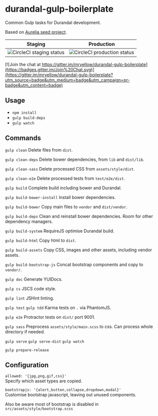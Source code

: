 # durandal-gulp-boilerplate

Common Gulp tasks for Durandal development.

Based on [Aurelia seed project](https://github.com/aurelia/skeleton-navigation).

| Staging       | Production    |
| ------------- | ------------- |
| ![CircleCI staging status](https://circleci.com/gh/mryellow/durandal-gulp-boilerplate/tree/staging.svg?style=shield&circle-token=:circle-token)  | ![CircleCI production status](https://circleci.com/gh/mryellow/durandal-gulp-boilerplate/tree/production.svg?style=shield&circle-token=:circle-token)  |

[![Join the chat at https://gitter.im/mryellow/durandal-gulp-boilerplate](https://badges.gitter.im/Join%20Chat.svg)](https://gitter.im/mryellow/durandal-gulp-boilerplate?utm_source=badge&utm_medium=badge&utm_campaign=pr-badge&utm_content=badge)

## Usage

* `npm install`
* `gulp build-deps`
* `gulp watch`

## Commands

`gulp clean`
Delete files from `dist`.

`gulp clean-deps`
Delete bower dependencies, from `lib` and `dist/lib`.

`gulp clean-sass`
Delete processed CSS from `assets/style/dist`.

`gulp clean-e2e`
Delete processed tests from `test/e2e/dist`.

`gulp build`
Complete build including bower and Durandal.

`gulp build-bower-install`
Install bower dependencies.

`gulp build-bower`
Copy main files to `vendor` and `dist/vendor`.

`gulp build-deps`
Clean and reinstall bower dependencies. Room for other dependency managers.

`gulp build-system`
RequireJS optimise Durandal build.

`gulp build-html`
Copy html to `dist`.

`gulp build-assets`
Copy CSS, images and other assets, including vendor assets.

`gulp build-bootstrap-js`
Concat bootstrap components and copy to `vendor/`.

`gulp doc`
Generate YUIDocs.

`gulp cs`
JSCS code style.

`gulp lint`
JSHint linting.

`gulp test`
`gulp tdd`
Karma tests on `.` via PhantomJS.

`gulp e2e`
Protractor tests on `dist/` port 9001.

`gulp sass`
Preprocess `assets/style/main.scss` to css. Can process whole directory if needed.

`gulp serve`
`gulp serve-dist`
`gulp watch`

`gulp prepare-release`

## Configuration

`allowed: '{jpg,png,gif,css}'`  
Specify which asset types are copied.

`bootstrapjs: '{alert,button,collapse,dropdown,modal}'`  
Customise bootstrap javascript, leaving out unused components.

Also be aware most of bootstrap is disabled in `src/assets/style/bootstrap.scss`
